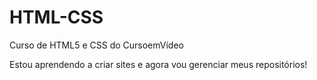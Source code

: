 # HTML-CSS
 Curso de HTML5 e CSS do CursoemVídeo

 Estou aprendendo a criar sites e agora vou gerenciar meus repositórios!